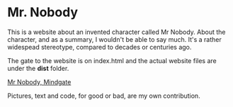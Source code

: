 # Mr. Nobody

This is a website about an invented character called Mr Nobody. About the 
character, and as a summary, I wouldn't be able to say much. It's a rather widespead stereotype,
compared to decades or centuries ago.

The gate to the website is on index.html and the actual website files are under the __dist__ folder.


[Mr Nobody, Mindgate](https://santimirandarp.github.io/mrnobody/ "The Website")

Pictures, text and code, for good or bad, are my own contribution.

 
